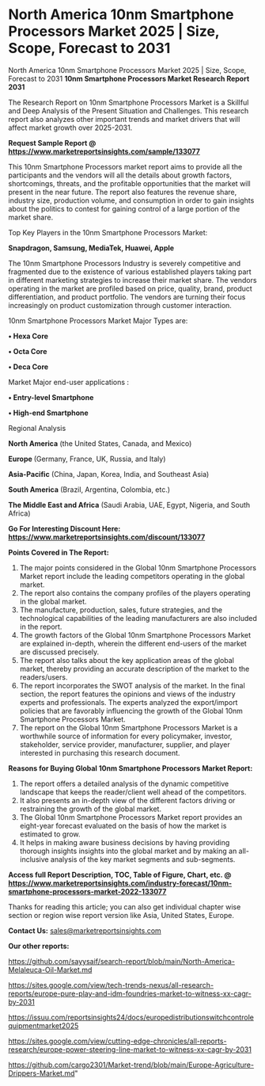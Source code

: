 # North America 10nm Smartphone Processors Market 2025 | Size, Scope, Forecast to 2031
North America 10nm Smartphone Processors Market 2025 | Size, Scope, Forecast to 2031
<strong>10nm Smartphone Processors Market Research Report 2031</strong>

The Research Report on 10nm Smartphone Processors Market is a Skillful and Deep Analysis of the Present Situation and Challenges. This research report also analyzes other important trends and market drivers that will affect market growth over 2025-2031.

<strong>Request Sample Report @ <a href=https://www.marketreportsinsights.com/sample/133077>https://www.marketreportsinsights.com/sample/133077</a></strong>

This 10nm Smartphone Processors market report aims to provide all the participants and the vendors will all the details about growth factors, shortcomings, threats, and the profitable opportunities that the market will present in the near future. The report also features the revenue share, industry size, production volume, and consumption in order to gain insights about the politics to contest for gaining control of a large portion of the market share.

Top Key Players in the 10nm Smartphone Processors Market:

<strong>Snapdragon, Samsung, MediaTek, Huawei, Apple</strong>

The 10nm Smartphone Processors Industry is severely competitive and fragmented due to the existence of various established players taking part in different marketing strategies to increase their market share. The vendors operating in the market are profiled based on price, quality, brand, product differentiation, and product portfolio. The vendors are turning their focus increasingly on product customization through customer interaction.

10nm Smartphone Processors Market Major Types are:

<strong>• Hexa Core

• Octa Core

• Deca Core</strong>

Market Major end-user applications :

<strong>• Entry-level Smartphone

• High-end Smartphone</strong>

Regional Analysis

</u><strong><b>North America</b></strong> (the United States, Canada, and Mexico)

<strong><b>Europe </b></strong>(Germany, France, UK, Russia, and Italy)

<strong><b>Asia-Pacific</b></strong> (China, Japan, Korea, India, and Southeast Asia)

<strong><b>South America</b></strong> (Brazil, Argentina, Colombia, etc.)

<strong><b>The Middle East and Africa</b></strong> (Saudi Arabia, UAE, Egypt, Nigeria, and South Africa)

<strong>Go For Interesting Discount Here: <a href=https://www.marketreportsinsights.com/discount/133077>https://www.marketreportsinsights.com/discount/133077</a></strong>

<strong>Points Covered in The Report:</strong>
<ol>
  <li>The major points considered in the Global 10nm Smartphone Processors Market report include the leading competitors operating in the global market.</li>
  <li>The report also contains the company profiles of the players operating in the global market.</li>
  <li>The manufacture, production, sales, future strategies, and the technological capabilities of the leading manufacturers are also included in the report.</li>
  <li>The growth factors of the Global 10nm Smartphone Processors Market are explained in-depth, wherein the different end-users of the market are discussed precisely.</li>
  <li>The report also talks about the key application areas of the global market, thereby providing an accurate description of the market to the readers/users.</li>
  <li>The report incorporates the SWOT analysis of the market. In the final section, the report features the opinions and views of the industry experts and professionals. The experts analyzed the export/import policies that are favorably influencing the growth of the Global 10nm Smartphone Processors Market.</li>
  <li>The report on the Global 10nm Smartphone Processors Market is a worthwhile source of information for every policymaker, investor, stakeholder, service provider, manufacturer, supplier, and player interested in purchasing this research document.</li>
</ol>
<strong>Reasons for Buying Global 10nm Smartphone Processors Market Report:</strong>

<ol>
  <li>The report offers a detailed analysis of the dynamic competitive landscape that keeps the reader/client well ahead of the competitors.</li>
  <li>It also presents an in-depth view of the different factors driving or restraining the growth of the global market.</li>
  <li>The Global 10nm Smartphone Processors Market report provides an eight-year forecast evaluated on the basis of how the market is estimated to grow.</li>
  <li>It helps in making aware business decisions by having providing thorough insights insights into the global market and by making an all-inclusive analysis of the key market segments and sub-segments.</li>
</ol>
<strong>Access full Report Description, TOC, Table of Figure, Chart, etc. @ <a href=https://www.marketreportsinsights.com/industry-forecast/10nm-smartphone-processors-market-2022-133077>https://www.marketreportsinsights.com/industry-forecast/10nm-smartphone-processors-market-2022-133077</a></strong>


Thanks for reading this article; you can also get individual chapter wise section or region wise report version like Asia, United States, Europe.

<strong>Contact Us:</strong>
sales@marketreportsinsights.com

<strong>Our other reports:</strong>

<a href=https://github.com/sayysaif/search-report/blob/main/North-America-Melaleuca-Oil-Market.md>https://github.com/sayysaif/search-report/blob/main/North-America-Melaleuca-Oil-Market.md</a>

<a href=https://sites.google.com/view/tech-trends-nexus/all-research-reports/europe-pure-play-and-idm-foundries-market-to-witness-xx-cagr-by-2031>https://sites.google.com/view/tech-trends-nexus/all-research-reports/europe-pure-play-and-idm-foundries-market-to-witness-xx-cagr-by-2031</a>

<a href=https://issuu.com/reportsinsights24/docs/europedistributionswitchcontrolequipmentmarket2025>https://issuu.com/reportsinsights24/docs/europedistributionswitchcontrolequipmentmarket2025</a>

<a href=https://sites.google.com/view/cutting-edge-chronicles/all-reports-research/europe-power-steering-line-market-to-witness-xx-cagr-by-2031>https://sites.google.com/view/cutting-edge-chronicles/all-reports-research/europe-power-steering-line-market-to-witness-xx-cagr-by-2031</a>

<a href=https://github.com/cargo2301/Market-trend/blob/main/Europe-Agriculture-Drippers-Market.md>https://github.com/cargo2301/Market-trend/blob/main/Europe-Agriculture-Drippers-Market.md</a>"
